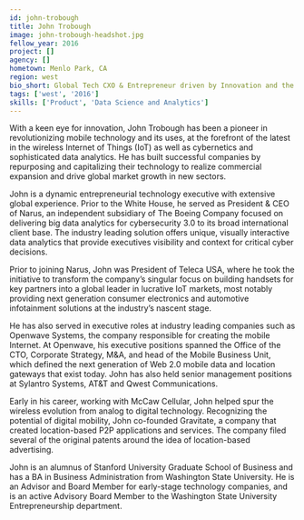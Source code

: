 ```yaml
---
id: john-trobough
title: John Trobough
image: john-trobough-headshot.jpg
fellow_year: 2016
project: []
agency: []
hometown: Menlo Park, CA
region: west
bio_short: Global Tech CXO & Entrepreneur driven by Innovation and the art of possible! "You are only ever limited by your own creativity" @johntrobough
tags: ['west', '2016']
skills: ['Product', 'Data Science and Analytics']
---
```


With a keen eye for innovation, John Trobough has been a pioneer in revolutionizing mobile technology and its uses, at the forefront of the latest in the wireless Internet of Things (IoT) as well as cybernetics and sophisticated data analytics. He has built successful companies by repurposing and capitalizing their technology to realize commercial expansion and drive global market growth in new sectors.




John is a dynamic entrepreneurial technology executive with extensive global experience. Prior to the White House, he served as President & CEO of Narus, an independent subsidiary of The Boeing Company focused on delivering big data analytics for cybersecurity 3.0 to its broad international client base. The industry leading solution offers unique, visually interactive data analytics that provide executives visibility and context for critical cyber decisions.




Prior to joining Narus, John was President of Teleca USA, where he took the initiative to transform the company’s singular focus on building handsets for key partners into a global leader in lucrative IoT markets, most notably providing next generation consumer electronics and automotive infotainment solutions at the industry’s nascent stage.




He has also served in executive roles at industry leading companies such as Openwave Systems, the company responsible for creating the mobile Internet. At Openwave, his executive positions spanned the Office of the CTO, Corporate Strategy, M&A, and head of the Mobile Business Unit, which defined the next generation of Web 2.0 mobile data and location gateways that exist today. John has also held senior management positions at Sylantro Systems, AT&T and Qwest Communications.




Early in his career, working with McCaw Cellular, John helped spur the wireless evolution from analog to digital technology. Recognizing the potential of digital mobility, John co-founded Gravitate, a company that created location-based P2P applications and services. The company filed several of the original patents around the idea of location-based advertising.




John is an alumnus of Stanford University Graduate School of Business and has a BA in Business Administration from Washington State University. He is an Advisor and Board Member for early-stage technology companies, and is an active Advisory Board Member to the Washington State University Entrepreneurship department.

